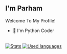 <!-- ### Hi there 👋 -->

<!--
**Parham1258/Parham1258** is a ✨ _special_ ✨ repository because its `README.md` (this file) appears on your GitHub profile.

Here are some ideas to get you started:

- 🔭 I’m currently working on ...
- 🌱 I’m currently learning ...
- 👯 I’m looking to collaborate on ...
- 🤔 I’m looking for help with ...
- 💬 Ask me about ...
- 📫 How to reach me: ...
- 😄 Pronouns: ...
- ⚡ Fun fact: ...
-->

## I'm Parham
Welcome To My Profile!
- 💾 I'm Python Coder
<br>
<a href="https://github.com/Parham1258">
  <img align="center" src="https://github-readme-stats.vercel.app/api?username=Parham1258&show_icons=true&include_all_commits=true&show_icons=true&title_color=fff&icon_color=79ff97&text_color=9f9f9f&bg_color=151515" alt="Stats" />
</a>
<a href="https://github.com/frostzzone?tab=repositories">
  <img align="center" src="https://github-readme-stats.vercel.app/api/top-langs/?username=Parham1258&show_icons=true&title_color=fff&icon_color=79ff97&text_color=9f9f9f&bg_color=151515" alt="Used languages"/>
</a>
